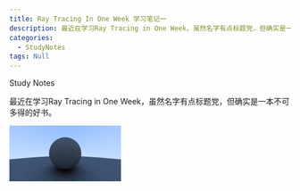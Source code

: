 ```yaml
---
title: Ray Tracing In One Week 学习笔记一
description: 最近在学习Ray Tracing in One Week，虽然名字有点标题党，但确实是一本不可多得的好书。
categories:
  - StudyNotes
tags: Null
---
```

Study Notes

最近在学习Ray Tracing in One Week，虽然名字有点标题党，但确实是一本不可多得的好书。

![07_diffuse.png](https://raw.githubusercontent.com/XJoshua/XJoshua.github.io/master/_posts/Image/2018-05-22-07_diffuse.png)
